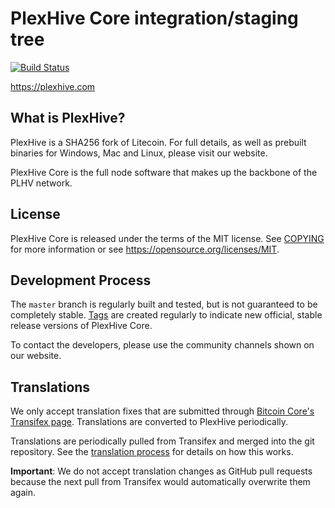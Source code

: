 PlexHive Core integration/staging tree
=====================================

[![Build Status](https://travis-ci.org/PlexHive/PlexHive.svg?branch=master)](https://travis-ci.org/PlexHive/PlexHive)

https://plexhive.com

What is PlexHive?
---------------------

PlexHive is a SHA256 fork of Litecoin. For full details, as well as prebuilt binaries for 
Windows, Mac and Linux, please visit our website.

PlexHive Core is the full node software that makes up the backbone of the PLHV network.

License
-------

PlexHive Core is released under the terms of the MIT license. See [COPYING](COPYING) for more
information or see https://opensource.org/licenses/MIT.

Development Process
-------------------

The `master` branch is regularly built and tested, but is not guaranteed to be
completely stable. [Tags](https://github.com/PlexHive/PlexHive/tags) are created
regularly to indicate new official, stable release versions of PlexHive Core.

To contact the developers, please use the community channels shown on our website.

Translations
------------

We only accept translation fixes that are submitted through [Bitcoin Core's Transifex page](https://www.transifex.com/projects/p/bitcoin/).
Translations are converted to PlexHive periodically.

Translations are periodically pulled from Transifex and merged into the git repository. See the
[translation process](doc/translation_process.md) for details on how this works.

**Important**: We do not accept translation changes as GitHub pull requests because the next
pull from Transifex would automatically overwrite them again.
